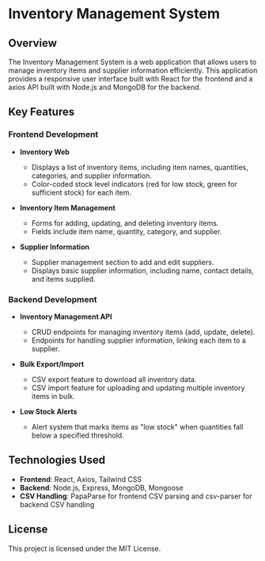 # Inventory Management System

## Overview
The Inventory Management System is a web application that allows users to manage inventory items and supplier information efficiently. This application provides a responsive user interface built with React for the frontend and a axios API built with Node.js and MongoDB for the backend.

## Key Features

### Frontend Development
- **Inventory Web**
  - Displays a list of inventory items, including item names, quantities, categories, and supplier information.
  - Color-coded stock level indicators (red for low stock, green for sufficient stock) for each item.
  
- **Inventory Item Management**
  - Forms for adding, updating, and deleting inventory items.
  - Fields include item name, quantity, category, and supplier.

- **Supplier Information**
  - Supplier management section to add and edit suppliers.
  - Displays basic supplier information, including name, contact details, and items supplied.

### Backend Development
- **Inventory Management API**
  - CRUD endpoints for managing inventory items (add, update, delete).
  - Endpoints for handling supplier information, linking each item to a supplier.

- **Bulk Export/Import**
  - CSV export feature to download all inventory data.
  - CSV import feature for uploading and updating multiple inventory items in bulk.

- **Low Stock Alerts**
  - Alert system that marks items as "low stock" when quantities fall below a specified threshold.

## Technologies Used
- **Frontend**: React, Axios, Tailwind CSS
- **Backend**: Node.js, Express, MongoDB, Mongoose
- **CSV Handling**: PapaParse for frontend CSV parsing and csv-parser for backend CSV handling

## License
This project is licensed under the MIT License. 
